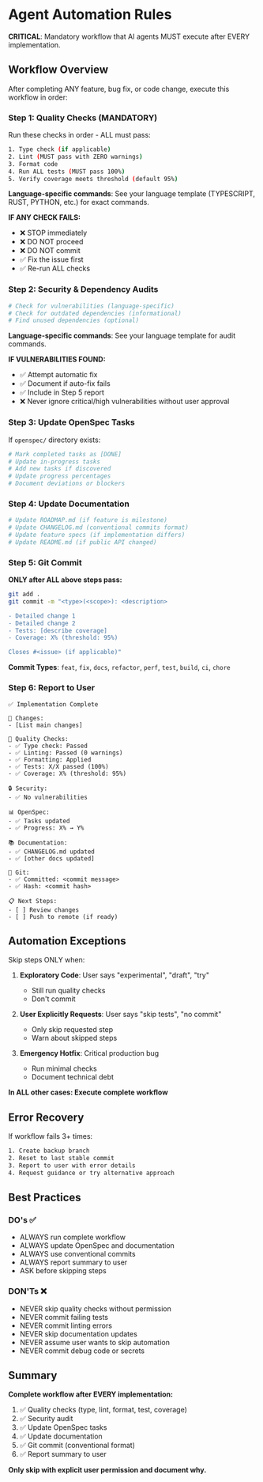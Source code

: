 <!-- AGENT_AUTOMATION:START -->
# Agent Automation Rules

**CRITICAL**: Mandatory workflow that AI agents MUST execute after EVERY implementation.

## Workflow Overview

After completing ANY feature, bug fix, or code change, execute this workflow in order:

### Step 1: Quality Checks (MANDATORY)

Run these checks in order - ALL must pass:

```bash
1. Type check (if applicable)
2. Lint (MUST pass with ZERO warnings)
3. Format code
4. Run ALL tests (MUST pass 100%)
5. Verify coverage meets threshold (default 95%)
```

**Language-specific commands**: See your language template (TYPESCRIPT, RUST, PYTHON, etc.) for exact commands.

**IF ANY CHECK FAILS:**
- ❌ STOP immediately
- ❌ DO NOT proceed
- ❌ DO NOT commit
- ✅ Fix the issue first
- ✅ Re-run ALL checks

### Step 2: Security & Dependency Audits

```bash
# Check for vulnerabilities (language-specific)
# Check for outdated dependencies (informational)
# Find unused dependencies (optional)
```

**Language-specific commands**: See your language template for audit commands.

**IF VULNERABILITIES FOUND:**
- ✅ Attempt automatic fix
- ✅ Document if auto-fix fails
- ✅ Include in Step 5 report
- ❌ Never ignore critical/high vulnerabilities without user approval

### Step 3: Update OpenSpec Tasks

If `openspec/` directory exists:

```bash
# Mark completed tasks as [DONE]
# Update in-progress tasks
# Add new tasks if discovered
# Update progress percentages
# Document deviations or blockers
```

### Step 4: Update Documentation

```bash
# Update ROADMAP.md (if feature is milestone)
# Update CHANGELOG.md (conventional commits format)
# Update feature specs (if implementation differs)
# Update README.md (if public API changed)
```

### Step 5: Git Commit

**ONLY after ALL above steps pass:**

```bash
git add .
git commit -m "<type>(<scope>): <description>

- Detailed change 1
- Detailed change 2
- Tests: [describe coverage]
- Coverage: X% (threshold: 95%)

Closes #<issue> (if applicable)"
```

**Commit Types**: `feat`, `fix`, `docs`, `refactor`, `perf`, `test`, `build`, `ci`, `chore`

### Step 6: Report to User

```
✅ Implementation Complete

📝 Changes:
- [List main changes]

🧪 Quality Checks:
- ✅ Type check: Passed
- ✅ Linting: Passed (0 warnings)
- ✅ Formatting: Applied
- ✅ Tests: X/X passed (100%)
- ✅ Coverage: X% (threshold: 95%)

🔒 Security:
- ✅ No vulnerabilities

📊 OpenSpec:
- ✅ Tasks updated
- ✅ Progress: X% → Y%

📚 Documentation:
- ✅ CHANGELOG.md updated
- ✅ [other docs updated]

💾 Git:
- ✅ Committed: <commit message>
- ✅ Hash: <commit hash>

📋 Next Steps:
- [ ] Review changes
- [ ] Push to remote (if ready)
```

## Automation Exceptions

Skip steps ONLY when:

1. **Exploratory Code**: User says "experimental", "draft", "try"
   - Still run quality checks
   - Don't commit

2. **User Explicitly Requests**: User says "skip tests", "no commit"
   - Only skip requested step
   - Warn about skipped steps

3. **Emergency Hotfix**: Critical production bug
   - Run minimal checks
   - Document technical debt

**In ALL other cases: Execute complete workflow**

## Error Recovery

If workflow fails 3+ times:

```bash
1. Create backup branch
2. Reset to last stable commit
3. Report to user with error details
4. Request guidance or try alternative approach
```

## Best Practices

### DO's ✅
- ALWAYS run complete workflow
- ALWAYS update OpenSpec and documentation
- ALWAYS use conventional commits
- ALWAYS report summary to user
- ASK before skipping steps

### DON'Ts ❌
- NEVER skip quality checks without permission
- NEVER commit failing tests
- NEVER commit linting errors
- NEVER skip documentation updates
- NEVER assume user wants to skip automation
- NEVER commit debug code or secrets

## Summary

**Complete workflow after EVERY implementation:**

1. ✅ Quality checks (type, lint, format, test, coverage)
2. ✅ Security audit
3. ✅ Update OpenSpec tasks
4. ✅ Update documentation
5. ✅ Git commit (conventional format)
6. ✅ Report summary to user

**Only skip with explicit user permission and document why.**

<!-- AGENT_AUTOMATION:END -->
